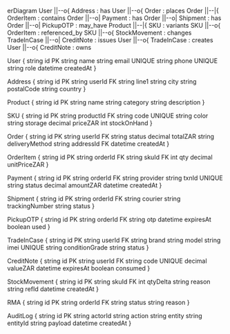 erDiagram
  User ||--o{ Address : has
  User ||--o{ Order : places
  Order ||--|{ OrderItem : contains
  Order ||--o| Payment : has
  Order ||--o| Shipment : has
  Order ||--o| PickupOTP : may_have
  Product ||--|{ SKU : variants
  SKU ||--o{ OrderItem : referenced_by
  SKU ||--o{ StockMovement : changes
  TradeInCase ||--o| CreditNote : issues
  User ||--o{ TradeInCase : creates
  User ||--o{ CreditNote : owns

  User {
    string id PK
    string name
    string email UNIQUE
    string phone UNIQUE
    string role
    datetime createdAt
  }

  Address {
    string id PK
    string userId FK
    string line1
    string city
    string postalCode
    string country
  }

  Product {
    string id PK
    string name
    string category
    string description
  }

  SKU {
    string id PK
    string productId FK
    string code UNIQUE
    string color
    string storage
    decimal priceZAR
    int stockOnHand
  }

  Order {
    string id PK
    string userId FK
    string status
    decimal totalZAR
    string deliveryMethod
    string addressId FK
    datetime createdAt
  }

  OrderItem {
    string id PK
    string orderId FK
    string skuId FK
    int qty
    decimal unitPriceZAR
  }

  Payment {
    string id PK
    string orderId FK
    string provider
    string txnId UNIQUE
    string status
    decimal amountZAR
    datetime createdAt
  }

  Shipment {
    string id PK
    string orderId FK
    string courier
    string trackingNumber
    string status
  }

  PickupOTP {
    string id PK
    string orderId FK
    string otp
    datetime expiresAt
    boolean used
  }

  TradeInCase {
    string id PK
    string userId FK
    string brand
    string model
    string imei UNIQUE
    string conditionGrade
    string status
  }

  CreditNote {
    string id PK
    string userId FK
    string code UNIQUE
    decimal valueZAR
    datetime expiresAt
    boolean consumed
  }

  StockMovement {
    string id PK
    string skuId FK
    int qtyDelta
    string reason
    string refId
    datetime createdAt
  }

  RMA {
    string id PK
    string orderId FK
    string status
    string reason
  }

  AuditLog {
    string id PK
    string actorId
    string action
    string entity
    string entityId
    string payload
    datetime createdAt
  }

